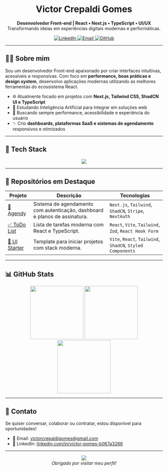 <h1 align="center">Victor Crepaldi Gomes</h1>

<p align="center">
  <b>Desenvolvedor Front-end | React • Next.js • TypeScript • UI/UX</b><br/>
  Transformando ideias em experiências digitais modernas e performáticas.
</p>

<p align="center">
  <a href="https://www.linkedin.com/in/victor-gomes-b067a3266/" target="_blank">
    <img src="https://img.shields.io/badge/LinkedIn-0A66C2?style=flat&logo=linkedin&logoColor=white" alt="LinkedIn"/>
  </a>
  <a href="mailto:victorcrepaldigomes@gmail.com">
    <img src="https://img.shields.io/badge/Gmail-D14836?style=flat&logo=gmail&logoColor=white" alt="Email"/>
  </a>
  <a href="https://github.com/VictorCrepaldiGomes" target="_blank">
    <img src="https://img.shields.io/badge/GitHub-333?style=flat&logo=github&logoColor=white" alt="GitHub"/>
  </a>
</p>

---

## 🧑‍💻 Sobre mim

Sou um desenvolvedor Front-end apaixonado por criar interfaces intuitivas, acessíveis e responsivas. Com foco em **performance, boas práticas e design system**, desenvolvo aplicações modernas utilizando as melhores ferramentas do ecossistema React.

- 🌐 Atualmente focado em projetos com **Next.js, Tailwind CSS, ShadCN UI e TypeScript**
- 🧠 Estudando Inteligência Artificial para integrar em soluções web
- 🎯 Buscando sempre performance, acessibilidade e experiência do usuário
- ✨ Crio **dashboards, plataformas SaaS e sistemas de agendamento** responsivos e otimizados

---

## 🚀 Tech Stack

<div align="center">
  <img src="https://skillicons.dev/icons?i=js,ts,react,nextjs,tailwind,styledcomponents,nodejs,prisma,git,github,vscode&theme=light" />
</div>

---

## 📁 Repositórios em Destaque

| Projeto | Descrição | Tecnologias |
|--------|------------|-------------|
| [📅 Agendy](https://github.com/VictorCrepaldiGomes/Agendy) | Sistema de agendamento com autenticação, dashboard e planos de assinatura. | `Next.js`, `Tailwind`, `ShadCN`, `Stripe`, `NextAuth` |
| [✅ ToDo List](https://github.com/VictorCrepaldiGomes/ToDoList) | Lista de tarefas moderna com React e TypeScript. | `React`, `Vite`, `Tailwind`, `Zod`, `React Hook Form` |
| [🎨 UI Starter](https://github.com/VictorCrepaldiGomes/ui-starter) | Template para iniciar projetos com stack moderna. | `Vite`, `React`, `Tailwind`, `ShadCN`, `Styled Components` |

---

## 📊 GitHub Stats

<div align="center">
  <img height="170" src="https://github-readme-stats.vercel.app/api?username=VictorCrepaldiGomes&show_icons=true&hide=issues&theme=radical&count_private=true" />
  <img height="170" src="https://github-readme-streak-stats.herokuapp.com?user=VictorCrepaldiGomes&theme=radical" />
  <img height="170" src="https://github-readme-stats.vercel.app/api/top-langs/?username=VictorCrepaldiGomes&layout=compact&theme=radical" />
</div>

---

## 💼 Contato

Se quiser conversar, colaborar ou contratar, estou disponível para oportunidades!

- 📧 Email: [victorcrepaldigomes@gmail.com](mailto:victorcrepaldigomes@gmail.com)  
- 💼 LinkedIn: [linkedin.com/in/victor-gomes-b067a3266](https://www.linkedin.com/in/victor-gomes-b067a3266/)

---

<p align="center">
  <img src="https://profile-counter.glitch.me/VictorCrepaldiGomes/count.svg" />
  <br/>
  <i>Obrigado por visitar meu perfil!</i>
</p>
